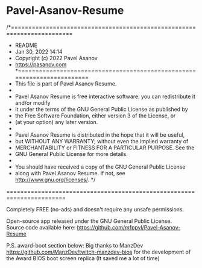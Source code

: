 # Pavel-Asanov-Resume
/*========================================================================
 * README
 * Jan 30, 2022 14:14 
 * Copyright (c) 2022 Pavel Asanov
 * https://pasanov.com
 *========================================================================
 *    This file is part of Pavel Asanov Resume.
 *
 *    Pavel Asanov Resume is free interactive software: you can redistribute it and/or modify
 *    it under the terms of the GNU General Public License as published by
 *    the Free Software Foundation, either version 3 of the License, or
 *    (at your option) any later version.
 *
 *    Pavel Asanov Resume is distributed in the hope that it will be useful,
 *    but WITHOUT ANY WARRANTY; without even the implied warranty of
 *    MERCHANTABILITY or FITNESS FOR A PARTICULAR PURPOSE.  See the
 *    GNU General Public License for more details.
 *
 *    You should have received a copy of the GNU General Public License
 *    along with Pavel Asanov Resume.  If not, see <http://www.gnu.org/licenses/>.
 */

=======================================================================

Completely FREE (no-ads) and doesn't require any unsafe permissions.

Open-source app released under the GNU General Public License.  
Source code available here:  https://github.com/mfppvl/Pavel-Asanov-Resume

P.S. award-boot section below: Big thanks to ManzDev https://github.com/ManzDev/twitch-manzdev-bios for the development of the Award BIOS boot screen replica <award-boot></award-boot> (It saved me a lot of time)